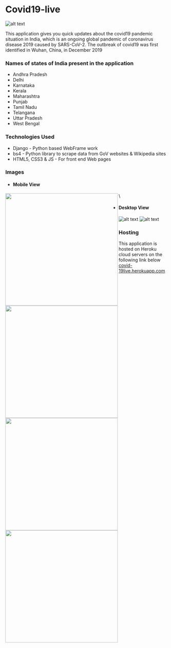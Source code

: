 # Covid19-live

![alt text](https://img.techpowerup.org/200705/8.jpg)

This application gives you quick updates about the covid19 pandemic situation in India, which is an ongoing global pandemic of coronavirus disease 2019 caused by SARS-CoV-2. The outbreak of covid19 was first identified in Wuhan, China, in December 2019

### Names of states of India present in the application
* Andhra Pradesh
* Delhi
* Karnataka
* Kerala
* Maharashtra
* Punjab
* Tamil Nadu
* Telangana
* Uttar Pradesh
* West Bengal

### Technologies Used
* Django - Python based WebFrame work
* bs4 - Python library to scrape data from GoV websites & Wikipedia sites
* HTML5, CSS3 & JS - For front end Web pages

### Images

* #### Mobile View
<img align="left" src="https://img.techpowerup.org/200705/1.jpg" width="350">
<img align="left" src="https://img.techpowerup.org/200705/2420.jpg" width="350">
<img align="left" src="https://img.techpowerup.org/200705/3401.jpg" width="350">
<img align="left" src="https://img.techpowerup.org/200705/4.jpg" width="350">

\
* #### Desktop View

![alt text](https://img.techpowerup.org/200705/5.png)
![alt text](https://img.techpowerup.org/200705/7.png)



### Hosting
This application is hosted on Heroku cloud servers on the following link below
\
[covid-19live.herokuapp.com](https://covid-19liveindia.herokuapp.com/)
